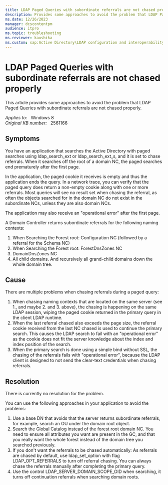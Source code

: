 ```yaml
---
title: LDAP Paged Queries with subordinate referrals are not chased properly
description: Provides some approaches to avoid the problem that LDAP Paged Queries with subordinate referrals are not chased properly
ms.date: 12/26/2023
manager: dcscontentpm
audience: itpro
ms.topic: troubleshooting
ms.reviewer: kaushika
ms.custom: sap:Active Directory\LDAP configuration and interoperability, csstroubleshoot
---
```

# LDAP Paged Queries with subordinate referrals are not chased properly

This article provides some approaches to avoid the problem that LDAP Paged Queries with subordinate referrals are not chased properly.

_Applies to:_ &nbsp; Windows 8  
_Original KB number:_ &nbsp; 2561166

## Symptoms

You have an application that searches the Active Directory with paged searches using ldap_search_ext or ldap_search_ext_s, and it is set to chase referrals. When it searches off the root of a domain NC, the paged searches end prematurely after the first page.  

In the application, the paged cookie it receives is empty and thus the application ends the query. In a network trace, you can verify that the paged query does return a non-empty cookie along with one or more referrals. Most queries will see no result set when chasing the referral, as often the objects searched for in the domain NC do not exist in the subordinate NCs, unless they are also domain NCs.  

The application may also receive an "operational error" after the first page.  

A Domain Controller returns subordinate referrals for the following naming contexts:  

1. When Searching the Forest root: Configuration NC (followed by a referral for the Schema NC)
2. When Searching the Forest root: ForestDnsZones NC
3. DomainDnsZones NC
4. All child domains. And recursively all grand-child domains down the whole domain tree.

## Cause

There are multiple problems when chasing referrals during a paged query:

1. When chasing naming contexts that are located on the same server (see 1., and maybe 2. and 3. above), the chasing is happening on the same LDAP session, wiping the paged cookie returned in the primary query in the client LDAP runtime.
2. When the last referral chased also exceeds the page size, the referral cookie received from the last NC chased is used to continue the primary search. This causes the LDAP search to fail with an "operational error" as the cookie does not fit the server knowledge about the index and index position of the search.
3. When the primary search is done using a simple bind without SSL, the chasing of the referrals fails with "operational error", because the LDAP client is designed to not send the clear-text credentials when chasing referrals.

## Resolution

There is currently no resolution for the problem.

You can use the following approaches in your application to avoid the problems:

1. Use a base DN that avoids that the server returns subordinate referrals, for example, search an OU under the domain root object.
2. Search the Global Catalog instead of the forest root domain NC. You need to ensure all attributes you want are present in the GC, and that you really want the whole forest instead of the domain tree you searched previously.
3. If you don't want the referrals to be chased automatically: As referrals are chased by default, use ldap_set_option with flag LDAP_OPT_REFERRALS to turn off referral chasing. You can always chase the referrals manually after completing the primary query.  
4. Use the control LDAP_SERVER_DOMAIN_SCOPE_OID when searching, it turns off continuation referrals when searching domain roots.
